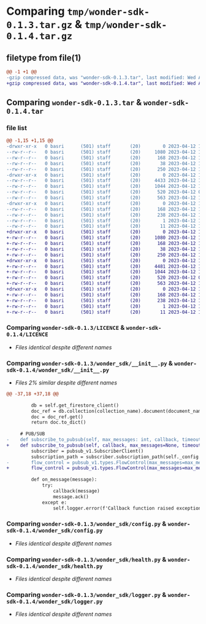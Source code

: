 # Comparing `tmp/wonder-sdk-0.1.3.tar.gz` & `tmp/wonder-sdk-0.1.4.tar.gz`

## filetype from file(1)

```diff
@@ -1 +1 @@
-gzip compressed data, was "wonder-sdk-0.1.3.tar", last modified: Wed Apr 12 12:05:29 2023, max compression
+gzip compressed data, was "wonder-sdk-0.1.4.tar", last modified: Wed Apr 12 12:13:11 2023, max compression
```

## Comparing `wonder-sdk-0.1.3.tar` & `wonder-sdk-0.1.4.tar`

### file list

```diff
@@ -1,15 +1,15 @@
-drwxr-xr-x   0 basri      (501) staff       (20)        0 2023-04-12 12:05:29.012332 wonder-sdk-0.1.3/
--rw-r--r--   0 basri      (501) staff       (20)     1080 2023-04-12 11:52:01.000000 wonder-sdk-0.1.3/LICENCE
--rw-r--r--   0 basri      (501) staff       (20)      168 2023-04-12 12:05:29.012205 wonder-sdk-0.1.3/PKG-INFO
--rw-r--r--   0 basri      (501) staff       (20)       38 2023-04-12 12:05:29.012375 wonder-sdk-0.1.3/setup.cfg
--rw-r--r--   0 basri      (501) staff       (20)      250 2023-04-12 12:05:13.000000 wonder-sdk-0.1.3/setup.py
-drwxr-xr-x   0 basri      (501) staff       (20)        0 2023-04-12 12:05:29.011471 wonder-sdk-0.1.3/wonder_sdk/
--rw-r--r--   0 basri      (501) staff       (20)     4433 2023-04-12 12:04:56.000000 wonder-sdk-0.1.3/wonder_sdk/__init__.py
--rw-r--r--   0 basri      (501) staff       (20)     1044 2023-04-12 12:03:33.000000 wonder-sdk-0.1.3/wonder_sdk/config.py
--rw-r--r--   0 basri      (501) staff       (20)      520 2023-04-12 09:13:42.000000 wonder-sdk-0.1.3/wonder_sdk/health.py
--rw-r--r--   0 basri      (501) staff       (20)      563 2023-04-12 11:36:48.000000 wonder-sdk-0.1.3/wonder_sdk/logger.py
-drwxr-xr-x   0 basri      (501) staff       (20)        0 2023-04-12 12:05:29.012052 wonder-sdk-0.1.3/wonder_sdk.egg-info/
--rw-r--r--   0 basri      (501) staff       (20)      168 2023-04-12 12:05:28.000000 wonder-sdk-0.1.3/wonder_sdk.egg-info/PKG-INFO
--rw-r--r--   0 basri      (501) staff       (20)      238 2023-04-12 12:05:28.000000 wonder-sdk-0.1.3/wonder_sdk.egg-info/SOURCES.txt
--rw-r--r--   0 basri      (501) staff       (20)        1 2023-04-12 12:05:28.000000 wonder-sdk-0.1.3/wonder_sdk.egg-info/dependency_links.txt
--rw-r--r--   0 basri      (501) staff       (20)       11 2023-04-12 12:05:28.000000 wonder-sdk-0.1.3/wonder_sdk.egg-info/top_level.txt
+drwxr-xr-x   0 basri      (501) staff       (20)        0 2023-04-12 12:13:11.768364 wonder-sdk-0.1.4/
+-rw-r--r--   0 basri      (501) staff       (20)     1080 2023-04-12 11:52:01.000000 wonder-sdk-0.1.4/LICENCE
+-rw-r--r--   0 basri      (501) staff       (20)      168 2023-04-12 12:13:11.768246 wonder-sdk-0.1.4/PKG-INFO
+-rw-r--r--   0 basri      (501) staff       (20)       38 2023-04-12 12:13:11.768410 wonder-sdk-0.1.4/setup.cfg
+-rw-r--r--   0 basri      (501) staff       (20)      250 2023-04-12 12:13:07.000000 wonder-sdk-0.1.4/setup.py
+drwxr-xr-x   0 basri      (501) staff       (20)        0 2023-04-12 12:13:11.767530 wonder-sdk-0.1.4/wonder_sdk/
+-rw-r--r--   0 basri      (501) staff       (20)     4481 2023-04-12 12:13:02.000000 wonder-sdk-0.1.4/wonder_sdk/__init__.py
+-rw-r--r--   0 basri      (501) staff       (20)     1044 2023-04-12 12:03:33.000000 wonder-sdk-0.1.4/wonder_sdk/config.py
+-rw-r--r--   0 basri      (501) staff       (20)      520 2023-04-12 09:13:42.000000 wonder-sdk-0.1.4/wonder_sdk/health.py
+-rw-r--r--   0 basri      (501) staff       (20)      563 2023-04-12 11:36:48.000000 wonder-sdk-0.1.4/wonder_sdk/logger.py
+drwxr-xr-x   0 basri      (501) staff       (20)        0 2023-04-12 12:13:11.768086 wonder-sdk-0.1.4/wonder_sdk.egg-info/
+-rw-r--r--   0 basri      (501) staff       (20)      168 2023-04-12 12:13:11.000000 wonder-sdk-0.1.4/wonder_sdk.egg-info/PKG-INFO
+-rw-r--r--   0 basri      (501) staff       (20)      238 2023-04-12 12:13:11.000000 wonder-sdk-0.1.4/wonder_sdk.egg-info/SOURCES.txt
+-rw-r--r--   0 basri      (501) staff       (20)        1 2023-04-12 12:13:11.000000 wonder-sdk-0.1.4/wonder_sdk.egg-info/dependency_links.txt
+-rw-r--r--   0 basri      (501) staff       (20)       11 2023-04-12 12:13:11.000000 wonder-sdk-0.1.4/wonder_sdk.egg-info/top_level.txt
```

### Comparing `wonder-sdk-0.1.3/LICENCE` & `wonder-sdk-0.1.4/LICENCE`

 * *Files identical despite different names*

### Comparing `wonder-sdk-0.1.3/wonder_sdk/__init__.py` & `wonder-sdk-0.1.4/wonder_sdk/__init__.py`

 * *Files 2% similar despite different names*

```diff
@@ -37,18 +37,18 @@
 
         db = self.get_firestore_client()
         doc_ref = db.collection(collection_name).document(document_name)
         doc = doc_ref.get()
         return doc.to_dict()
 
     # PUB/SUB
-    def subscribe_to_pubsub(self, max_messages: int, callback, timeout=None):
+    def subscribe_to_pubsub(self, callback, max_messages=None, timeout=None):
         subscriber = pubsub_v1.SubscriberClient()
         subscription_path = subscriber.subscription_path(self._config.project_id, self._config.subscription_name)
-        flow_control = pubsub_v1.types.FlowControl(max_messages=max_messages)
+        flow_control = pubsub_v1.types.FlowControl(max_messages=max_messages if max_messages else self._config.process_count)
 
         def on_message(message):
             try:
                 callback(message)
                 message.ack()
             except e:
                 self.logger.error(f'Callback function raised exception: {e}')
```

### Comparing `wonder-sdk-0.1.3/wonder_sdk/config.py` & `wonder-sdk-0.1.4/wonder_sdk/config.py`

 * *Files identical despite different names*

### Comparing `wonder-sdk-0.1.3/wonder_sdk/health.py` & `wonder-sdk-0.1.4/wonder_sdk/health.py`

 * *Files identical despite different names*

### Comparing `wonder-sdk-0.1.3/wonder_sdk/logger.py` & `wonder-sdk-0.1.4/wonder_sdk/logger.py`

 * *Files identical despite different names*

